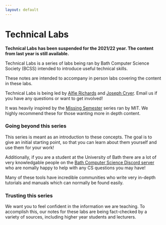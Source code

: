 ```yaml
---
layout: default
---
```


# Technical Labs

<link rel="shortcut icon" type="image/x-icon" href="favicon.ico">

**Technical Labs has been suspended for the 2021/22 year. The content from last 
year is still available.**

Technical Labs is a series of labs being ran by Bath Computer Science Society 
(BCSS) intended to introduce useful technical skills.

These notes are intended to accompany in person labs covering the content in 
these labs.

Technical Labs is being led by [Alfie Richards](mailto:ar2227@bath.ac.uk) and 
[Joseph Cryer](mailto:jjc82@bath.ac.uk). Email us if you have any questions or 
want to get involved!

It was heavily inspired by the [Missing Semester](https://missing.csail.mit.edu) 
series ran by MIT. We highly recommend these for those wanting more in depth 
content.

### Going beyond this series

This series is meant as an introduction to these concepts. The goal is to give 
an initial starting point, so that you can learn about them yourself and use 
them for your work!

Additionally, if you are a student at the University of Bath there are a lot of 
very knowledgable people on the [Bath Computer Science Discord 
server](https://discord.gg/gDYbrpK) who are  nomally happy to help with any CS 
questions you may have!

Many of these tools have incredible communities who write very in-depth tutorials and manuals 
which can normally be found easily.

### Trusting this series

We want you to feel confident in the information we are teaching. To accomplish this, our notes for 
these labs are being fact-checked by a variety of sources, including higher year 
students and lecturers.
